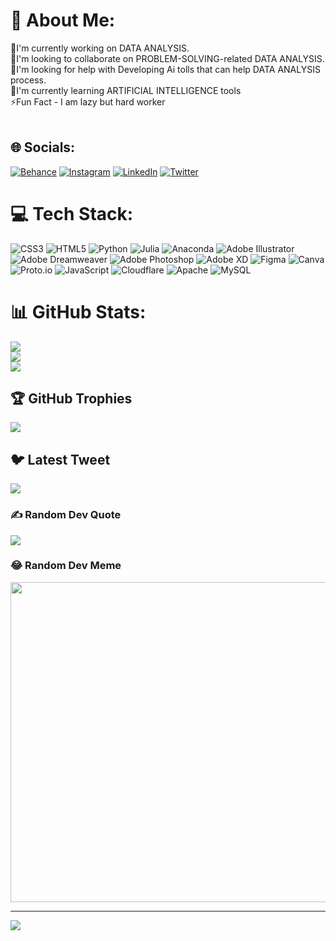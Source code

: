# 💫 About Me:
🔭I'm currently working on DATA ANALYSIS.<br>👬I'm looking to collaborate on PROBLEM-SOLVING-related DATA ANALYSIS.<br>🤝I'm looking for help with Developing Ai tolls that can help DATA ANALYSIS process.<br>🌱I'm currently learning ARTIFICIAL INTELLIGENCE tools<br>⚡Fun Fact - I am lazy but hard worker <br><br>


## 🌐 Socials:
[![Behance](https://img.shields.io/badge/Behance-1769ff?logo=behance&logoColor=white)](https://behance.net/https://www.behance.net/kalamcreation) [![Instagram](https://img.shields.io/badge/Instagram-%23E4405F.svg?logo=Instagram&logoColor=white)](https://instagram.com/https://www.instagram.com/kalamcreationn/) [![LinkedIn](https://img.shields.io/badge/LinkedIn-%230077B5.svg?logo=linkedin&logoColor=white)](https://linkedin.com/in/https://www.linkedin.com/in/kalamcreation/) [![Twitter](https://img.shields.io/badge/Twitter-%231DA1F2.svg?logo=Twitter&logoColor=white)](https://twitter.com/https://twitter.com/kalamcreation) 

# 💻 Tech Stack:
![CSS3](https://img.shields.io/badge/css3-%231572B6.svg?style=plastic&logo=css3&logoColor=white) ![HTML5](https://img.shields.io/badge/html5-%23E34F26.svg?style=plastic&logo=html5&logoColor=white) ![Python](https://img.shields.io/badge/python-3670A0?style=plastic&logo=python&logoColor=ffdd54) ![Julia](https://img.shields.io/badge/-Julia-9558B2?style=plastic&logo=julia&logoColor=white) ![Anaconda](https://img.shields.io/badge/Anaconda-%2344A833.svg?style=plastic&logo=anaconda&logoColor=white) ![Adobe Illustrator](https://img.shields.io/badge/adobeillustrator-%23FF9A00.svg?style=plastic&logo=adobeillustrator&logoColor=white) ![Adobe Dreamweaver](https://img.shields.io/badge/Adobe%20Dreamweaver-FF61F6.svg?style=plastic&logo=Adobe%20Dreamweaver&logoColor=white) ![Adobe Photoshop](https://img.shields.io/badge/adobephotoshop-%2331A8FF.svg?style=plastic&logo=adobephotoshop&logoColor=white) ![Adobe XD](https://img.shields.io/badge/Adobe%20XD-470137?style=plastic&logo=Adobe%20XD&logoColor=#FF61F6) 	![Figma](https://img.shields.io/badge/figma-%23F24E1E.svg?style=plastic&logo=figma&logoColor=white) ![Canva](https://img.shields.io/badge/Canva-%2300C4CC.svg?style=plastic&logo=Canva&logoColor=white) ![Proto.io](https://img.shields.io/badge/Proto.io-161637?style=plastic&logo=proto.io&logoColor=00e5ff) ![JavaScript](https://img.shields.io/badge/javascript-%23323330.svg?style=plastic&logo=javascript&logoColor=%23F7DF1E) ![Cloudflare](https://img.shields.io/badge/Cloudflare-F38020?style=plastic&logo=Cloudflare&logoColor=white) ![Apache](https://img.shields.io/badge/apache-%23D42029.svg?style=plastic&logo=apache&logoColor=white) ![MySQL](https://img.shields.io/badge/mysql-%2300f.svg?style=plastic&logo=mysql&logoColor=white)
# 📊 GitHub Stats:
![](https://github-readme-stats.vercel.app/api?username=kalamcreation&theme=radical&hide_border=false&include_all_commits=false&count_private=false)<br/>
![](https://github-readme-streak-stats.herokuapp.com/?user=kalamcreation&theme=radical&hide_border=false)<br/>
![](https://github-readme-stats.vercel.app/api/top-langs/?username=kalamcreation&theme=radical&hide_border=false&include_all_commits=false&count_private=false&layout=compact)

## 🏆 GitHub Trophies
![](https://github-profile-trophy.vercel.app/?username=kalamcreation&theme=discord&no-frame=false&no-bg=true&margin-w=4)

## 🐦 Latest Tweet
[![](https://gtce.itsvg.in/api?username=https://twitter.com/kalamcreation)](https://github.com/VishwaGauravIn/github-twitter-card-embed)

### ✍️ Random Dev Quote
![](https://quotes-github-readme.vercel.app/api?type=horizontal&theme=radical)

### 😂 Random Dev Meme
<img src="https://rm.up.railway.app/" width="512px"/>

---
[![](https://visitcount.itsvg.in/api?id=kalamcreation&icon=0&color=0)](https://visitcount.itsvg.in)

<!-- Proudly created with GPRM ( https://gprm.itsvg.in ) -->
